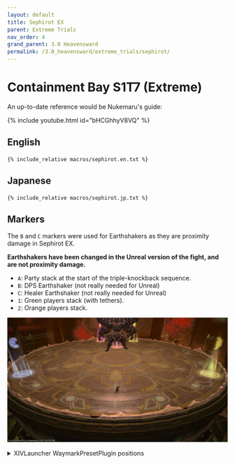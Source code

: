 ```yaml
---
layout: default
title: Sephirot EX
parent: Extreme Trials
nav_order: 4
grand_parent: 3.0 Heavensward
permalink: /3.0_heavensward/extreme_trials/sephirot/
---
```


# Containment Bay S1T7 (Extreme)

An up-to-date reference would be Nukemaru's guide:

{% include youtube.html id="bHCGhhyV8VQ" %}

## English
```
{% include_relative macros/sephirot.en.txt %}
```

## Japanese
```
{% include_relative macros/sephirot.jp.txt %}
```

## Markers

The `B` and `C` markers were used for Earthshakers as they are proximity damage in Sephirot EX.

**Earthshakers have been changed in the Unreal version of the fight, and are not proximity damage.**

* `A`: Party stack at the start of the triple-knockback sequence.
* `B`: DPS Earthshaker (not really needed for Unreal)
* `C`: Healer Earthshaker (not really needed for Unreal)
* `1`: Green players stack (with tethers).
* `2`: Orange players stack.

![](images/markers.jpg)
<details markdown=block>
<summary>XIVLauncher WaymarkPresetPlugin positions</summary>

```json
{
  "Name":"Sephirot EX",
  "MapID":135,
  "A":{"X":0.0,"Y":0.074,"Z":-9.75,"ID":0,"Active":true},
  "B":{"X":16.0,"Y":0.052,"Z":9.0,"ID":1,"Active":true},
  "C":{"X":-16.0,"Y":0.052,"Z":9.0,"ID":2,"Active":true},
  "D":{"X":0.0,"Y":0.0,"Z":0.0,"ID":3,"Active":false},
  "One":{"X":-5.35,"Y":0.052,"Z":-17.5,"ID":4,"Active":true},
  "Two":{"X":5.35,"Y":0.052,"Z":-17.5,"ID":5,"Active":true},
  "Three":{"X":0.0,"Y":0.0,"Z":0.0,"ID":6,"Active":false},
  "Four":{"X":0.0,"Y":0.0,"Z":0.0,"ID":7,"Active":false}
}
```

</details>
